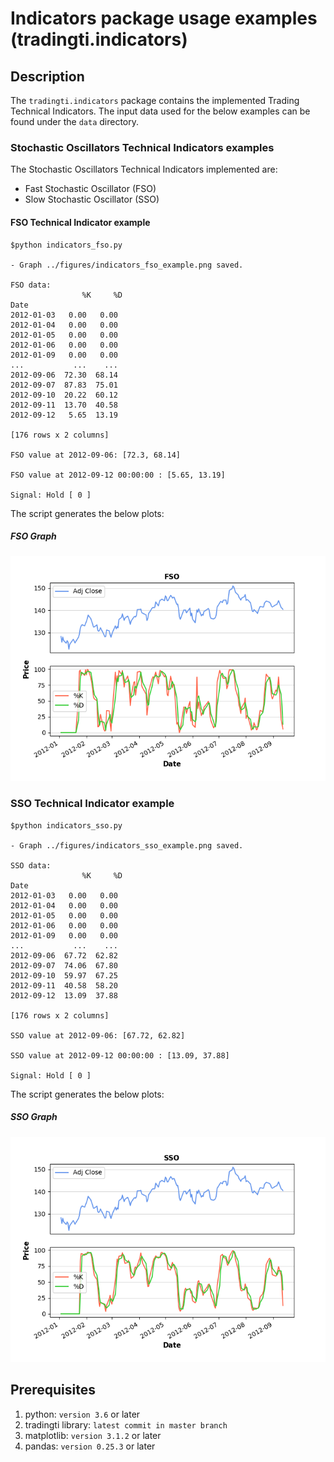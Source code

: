 # Indicators package usage examples (tradingti.indicators)
## Description
The `tradingti.indicators` package contains the implemented Trading Technical Indicators. The input data used for the below examples can be found under the `data` directory.

### Stochastic Oscillators Technical Indicators examples
The Stochastic Oscillators Technical Indicators implemented are:
- Fast Stochastic Oscillator (FSO)
- Slow Stochastic Oscillator (SSO)

#### FSO Technical Indicator example
```
$python indicators_fso.py

- Graph ../figures/indicators_fso_example.png saved.

FSO data:
                %K     %D
Date
2012-01-03   0.00   0.00
2012-01-04   0.00   0.00
2012-01-05   0.00   0.00
2012-01-06   0.00   0.00
2012-01-09   0.00   0.00
...           ...    ...
2012-09-06  72.30  68.14
2012-09-07  87.83  75.01
2012-09-10  20.22  60.12
2012-09-11  13.70  40.58
2012-09-12   5.65  13.19

[176 rows x 2 columns]

FSO value at 2012-09-06: [72.3, 68.14]

FSO value at 2012-09-12 00:00:00 : [5.65, 13.19]

Signal: Hold [ 0 ]
```

The script generates the below plots:

##### FSO Graph
![](../figures/indicators_fso_example.png?raw=true)


### SSO Technical Indicator example
```
$python indicators_sso.py

- Graph ../figures/indicators_sso_example.png saved.

SSO data:
                %K     %D
Date
2012-01-03   0.00   0.00
2012-01-04   0.00   0.00
2012-01-05   0.00   0.00
2012-01-06   0.00   0.00
2012-01-09   0.00   0.00
...           ...    ...
2012-09-06  67.72  62.82
2012-09-07  74.06  67.80
2012-09-10  59.97  67.25
2012-09-11  40.58  58.20
2012-09-12  13.09  37.88

[176 rows x 2 columns]

SSO value at 2012-09-06: [67.72, 62.82]

SSO value at 2012-09-12 00:00:00 : [13.09, 37.88]

Signal: Hold [ 0 ]
```

The script generates the below plots:

##### SSO Graph
![](../figures/indicators_sso_example.png?raw=true)

## Prerequisites
1. python: `version 3.6` or later
2. tradingti library: `latest commit in master branch`
3. matplotlib: `version 3.1.2` or later
4. pandas: `version 0.25.3` or later


